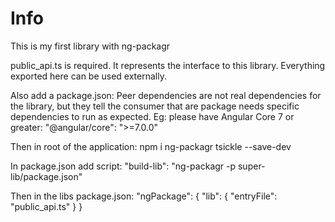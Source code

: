 # Info

This is my first library with ng-packagr

public_api.ts is required. It represents the interface to this library.
Everything exported here can be used externally.

Also add a package.json:
Peer dependencies are not real dependencies for the library, but they tell the consumer that are package needs specific dependencies to run as expected.
Eg: please have Angular Core 7 or greater:
"@angular/core": ">=7.0.0"

Then in root of the application:
npm i ng-packagr tsickle --save-dev

In package.json add script:
"build-lib": "ng-packagr -p super-lib/package.json"

Then in the libs package.json:
"ngPackage": { "lib": { "entryFile": "public_api.ts" } }
